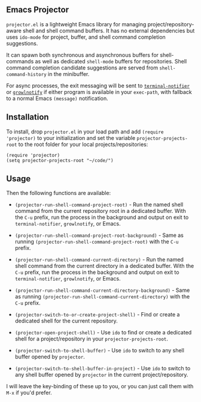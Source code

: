 ## Emacs Projector

`projector.el` is a lightweight Emacs library for managing project/repository-aware shell and shell command buffers. It has no external dependencies but uses `ido-mode` for project, buffer, and shell command completion suggestions.

It can spawn both synchronous and asynchronous buffers for shell-commands as well as dedicated `shell-mode` buffers for repositories. Shell command completion candidate suggestions are served from `shell-command-history` in the minibuffer.

For async processes, the exit messaging will be sent to [`terminal-notifier`](https://github.com/alloy/terminal-notifier) or [`growlnotify`](http://growl.info/downloads) if either program is available in your `exec-path`, with fallback to a normal Emacs `(message)` notification.

## Installation

To install, drop `projector.el` in your load path and add `(require 'projector)` to your initialization and set the variable `projector-projects-root` to the root folder for your local projects/repositories:

```
(require 'projector)  
(setq projector-projects-root "~/code/")
```

## Usage

Then the following functions are available:

* `(projector-run-shell-command-project-root)` - Run the named shell command from the current repository root in a dedicated buffer. With the `C-u` prefix, run the process in the background and output on exit to `terminal-notifier`, `growlnotify`, or Emacs.

* `(projector-run-shell-command-project-root-background)` - Same as running `(projector-run-shell-command-project-root)` with the `C-u` prefix.


* `(projector-run-shell-command-current-directory)` - Run the named shell command from the current directory in a dedicated buffer. With the `C-u` prefix, run the process in the background and output on exit to `terminal-notifier`, `growlnotify`, or Emacs.

* `(projector-run-shell-command-current-directory-background)` - Same as running `(projector-run-shell-command-current-directory)` with the `C-u` prefix.

* `(projector-switch-to-or-create-project-shell)` - Find or create a dedicated shell for the current repository.

* `(projector-open-project-shell)` - Use `ido` to find or create a dedicated shell for a project/repository in your `projector-projects-root`.

* `(projector-switch-to-shell-buffer)` - Use `ido` to switch to any shell buffer opened by `projector`.

* `(projector-switch-to-shell-buffer-in-project)` - Use `ido` to switch to any shell buffer opened by `projector` in the current project/repository.

I will leave the key-binding of these up to you, or you can just call them with `M-x` if you'd prefer.







